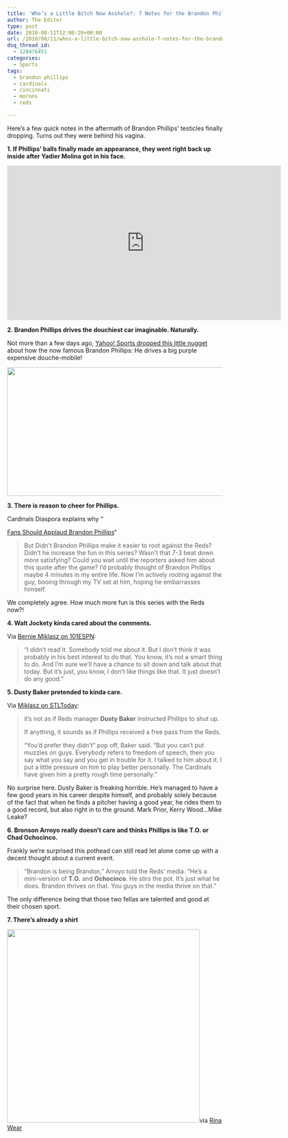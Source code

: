 ```yaml
---
title: 'Who’s a Little Bitch Now Asshole?: 7 Notes for the Brandon Phillips Hangover'
author: The Editor
type: post
date: 2010-08-11T12:00:20+00:00
url: /2010/08/11/whos-a-little-bitch-now-asshole-7-notes-for-the-brandon-phillips-hangover/
dsq_thread_id:
  - 128476451
categories:
  - Sports
tags:
  - brandon phillips
  - cardinals
  - cincinnati
  - morons
  - reds

---
```

Here&#8217;s a few quick notes in the aftermath of Brandon Phillips&#8217; testicles finally dropping. Turns out they were behind his vagina.

**1. If Phillips&#8217; balls finally made an appearance, they went right back up inside after Yadier Molina got in his face.**

<div class="embed-vimeo" style="text-align: center;">
  <iframe src="https://player.vimeo.com/video/14063629" width="640" height="360" frameborder="0" webkitallowfullscreen mozallowfullscreen allowfullscreen></iframe>
</div>

**2. Brandon Phillips drives the douchiest car imaginable. Naturally.**

Not more than a few days ago, <a href="http://sports.yahoo.com/mlb/blog/big_league_stew/post/Brandon-Phillips-purple-car-would-turn-Prince-g?urn=mlb-259381" target="_blank">Yahoo! Sports dropped this little nugget</a> about how the now famous Brandon Phillips: He drives a big purple expensive douche-mobile!

[<img class="aligncenter size-full wp-image-6195" title="ept_sports_mlb_experts-375310031-1280518960" src="http://media.punchingkitty.com/wordpress/2010/08/ept_sports_mlb_experts-375310031-1280518960.jpg" alt="" width="600" height="300" />][1]

**3. There is reason to cheer for Phillips.**

<!--more-->Cardinals Diaspora explains why &#8220;

<a href="http://cardsdiaspora.com/2010-articles/august/cardinal-fans-should-applaud-brandon-phillips.html" target="_blank">Fans Should Applaud Brandon Phillips</a>&#8220;

> But Didn’t Brandon Phillips make it easier to root against the Reds? Didn’t he increase the fun in this series? Wasn’t that 7-3 beat down more satisfying? Could you wait until the reporters asked him about this quote after the game? I’d probably thought of Brandon Phillips maybe 4 minutes in my entire life. Now I’m actively rooting against the guy, booing through my TV set at him, hoping he embarrasses himself.

We completely agree. How much more fun is this series with the Reds now?!

**4. Walt Jockety kinda cared about the comments.**

Via <a href="http://www.stltoday.com/sports/columns/bernie-miklasz/article_8d2f6ff4-a4b8-11df-91af-00127992bc8b.html" target="_blank">Bernie Miklasz on 101ESPN</a>:

> &#8220;I didn&#8217;t read it. Somebody told me about it. But I don&#8217;t think it was probably in his best interest to do that. You know, it&#8217;s not a smart thing to do. And I&#8217;m sure we&#8217;ll have a chance to sit down and talk about that today. But it&#8217;s just, you know, I don&#8217;t like things like that. It just doesn&#8217;t do any good.&#8221;

**5. Dusty Baker pretended to kinda care.**

Via <a href="http://www.stltoday.com/sports/columns/bernie-miklasz/article_13b6624c-a4c5-11df-89c1-00127992bc8b.html" target="_blank">Miklasz on STLToday</a>:

> it&#8217;s not as if Reds manager **Dusty Baker** instructed Phillips to shut up.
> 
> If anything, it sounds as if Phillips received a free pass from the Reds.
> 
> &#8220;You&#8217;d prefer they didn&#8217;t&#8221; pop off, Baker said. &#8220;But you can&#8217;t put muzzles on guys. Everybody refers to freedom of speech, then you say what you say and you get in trouble for it. I talked to him about it. I put a little pressure on him to play better personally. The Cardinals have given him a pretty rough time personally.&#8221;

No surprise here. Dusty Baker is freaking horrible. He&#8217;s managed to have a few good years in his career despite himself, and probably solely because of the fact that when he finds a pitcher having a good year, he rides them to a good record, but also right in to the ground. Mark Prior, Kerry Wood&#8230;Mike Leake?

**6. Bronson Arroyo really doesn&#8217;t care and thinks Phillips is like T.O. or Chad Ochocinco.**

Frankly we&#8217;re surprised this pothead can still read let alone come up with a decent thought about a current event.

> &#8220;Brandon is being Brandon,&#8221; Arroyo told the Reds&#8217; media. &#8220;He&#8217;s a mini-version of **T.O.** and **Ochocinco**. He stirs the pot. It&#8217;s just what he does. Brandon thrives on that. You guys in the media thrive on that.&#8221;

The only difference being that those two fellas are talented and good at their chosen sport.

**7. There&#8217;s already a shirt**

[<img class="aligncenter size-full wp-image-6197" title="rina_wear_bitches" src="http://media.punchingkitty.com/wordpress/2010/08/40810_437602831584_51520076584_4765200_8101695_n.jpg" alt="" width="450" height="451" />][2]via <a href="http://www.facebook.com/photo.php?pid=4765200&l=efba66f79a&id=51520076584" target="_blank">Rina Wear</a>

 [1]: http://media.punchingkitty.com/wordpress/2010/08/ept_sports_mlb_experts-375310031-1280518960.jpg
 [2]: http://media.punchingkitty.com/wordpress/2010/08/40810_437602831584_51520076584_4765200_8101695_n.jpg